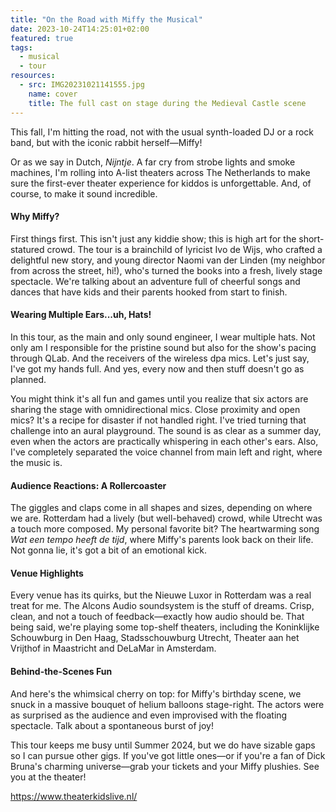```yaml
---
title: "On the Road with Miffy the Musical"
date: 2023-10-24T14:25:01+02:00
featured: true
tags:
  - musical
  - tour
resources:
  - src: IMG20231021141555.jpg
    name: cover
    title: The full cast on stage during the Medieval Castle scene
---
```

This fall, I'm hitting the road, not with the usual synth-loaded DJ or a rock band, but with the iconic rabbit herself—Miffy!
<!--more-->
Or as we say in Dutch, _Nijntje_. A far cry from strobe lights and smoke machines, I'm rolling into A-list theaters across The Netherlands to make sure the first-ever theater experience for kiddos is unforgettable. And, of course, to make it sound incredible.

#### Why Miffy?

First things first. This isn't just any kiddie show; this is high art for the short-statured crowd. The tour is a brainchild of lyricist Ivo de Wijs, who crafted a delightful new story, and young director Naomi van der Linden (my neighbor from across the street, hi!), who's turned the books into a fresh, lively stage spectacle. We're talking about an adventure full of cheerful songs and dances that have kids and their parents hooked from start to finish.

#### Wearing Multiple Ears...uh, Hats!

In this tour, as the main and only sound engineer, I wear multiple hats. Not only am I responsible for the pristine sound but also for the show's pacing through QLab. And the receivers of the wireless dpa mics. Let's just say, I've got my hands full. And yes, every now and then stuff doesn't go as planned.

You might think it's all fun and games until you realize that six actors are sharing the stage with omnidirectional mics. Close proximity and open mics? It's a recipe for disaster if not handled right. I've tried turning that challenge into an aural playground. The sound is as clear as a summer day, even when the actors are practically whispering in each other's ears. Also, I've completely separated the voice channel from main left and right, where the music is.

#### Audience Reactions: A Rollercoaster

The giggles and claps come in all shapes and sizes, depending on where we are. Rotterdam had a lively (but well-behaved) crowd, while Utrecht was a touch more composed. My personal favorite bit? The heartwarming song _Wat een tempo heeft de tijd_, where Miffy's parents look back on their life. Not gonna lie, it's got a bit of an emotional kick.

#### Venue Highlights

Every venue has its quirks, but the Nieuwe Luxor in Rotterdam was a real treat for me. The Alcons Audio soundsystem is the stuff of dreams. Crisp, clean, and not a touch of feedback—exactly how audio should be. That being said, we're playing some top-shelf theaters, including the Koninklijke Schouwburg in Den Haag, Stadsschouwburg Utrecht, Theater aan het Vrijthof in Maastricht and DeLaMar in Amsterdam.

#### Behind-the-Scenes Fun

And here's the whimsical cherry on top: for Miffy's birthday scene, we snuck in a massive bouquet of helium balloons stage-right. The actors were as surprised as the audience and even improvised with the floating spectacle. Talk about a spontaneous burst of joy!

This tour keeps me busy until Summer 2024, but we do have sizable gaps so I can pursue other gigs. If you've got little ones—or if you're a fan of Dick Bruna's charming universe—grab your tickets and your Miffy plushies. See you at the theater!

<https://www.theaterkidslive.nl/>